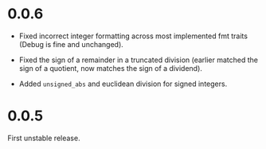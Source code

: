 # 0.0.6

- Fixed incorrect integer formatting across most implemented fmt traits (Debug is fine and unchanged).

- Fixed the sign of a remainder in a truncated division (earlier matched the sign of a quotient, now matches the sign of a dividend).

- Added `unsigned_abs` and euclidean division for signed integers. 

# 0.0.5

First unstable release.
